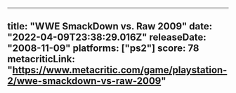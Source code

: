 
---
title: "WWE SmackDown vs. Raw 2009"
date: "2022-04-09T23:38:29.016Z"
releaseDate: "2008-11-09"
platforms: ["ps2"]
score: 78
metacriticLink: "https://www.metacritic.com/game/playstation-2/wwe-smackdown-vs-raw-2009"
---
